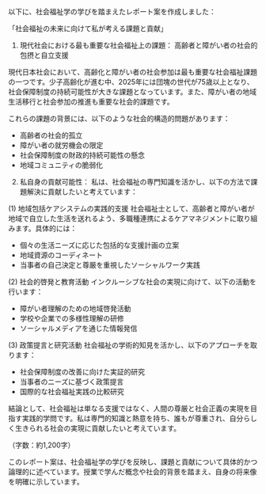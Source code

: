 以下に、社会福祉学の学びを踏まえたレポート案を作成しました：

「社会福祉の未来に向けて私が考える課題と貢献」

1. 現代社会における最も重要な社会福祉上の課題：
高齢者と障がい者の社会的包摂と自立支援

現代日本社会において、高齢化と障がい者の社会参加は最も重要な社会福祉課題の一つです。少子高齢化が進む中、2025年には団塊の世代が75歳以上となり、社会保障制度の持続可能性が大きな課題となっています。また、障がい者の地域生活移行と社会参加の推進も重要な社会的課題です。

これらの課題の背景には、以下のような社会的構造的問題があります：
- 高齢者の社会的孤立
- 障がい者の就労機会の限定
- 社会保障制度の財政的持続可能性の懸念
- 地域コミュニティの脆弱化

2. 私自身の貢献可能性：
私は、社会福祉の専門知識を活かし、以下の方法で課題解決に貢献したいと考えています：

(1) 地域包括ケアシステムの実践的支援
社会福祉士として、高齢者と障がい者が地域で自立した生活を送れるよう、多職種連携によるケアマネジメントに取り組みます。具体的には：
- 個々の生活ニーズに応じた包括的な支援計画の立案
- 地域資源のコーディネート
- 当事者の自己決定と尊厳を重視したソーシャルワーク実践

(2) 社会的啓発と教育活動
インクルーシブな社会の実現に向けて、以下の活動を行います：
- 障がい者理解のための地域啓発活動
- 学校や企業での多様性理解の研修
- ソーシャルメディアを通じた情報発信

(3) 政策提言と研究活動
社会福祉の学術的知見を活かし、以下のアプローチを取ります：
- 社会保障制度の改善に向けた実証的研究
- 当事者のニーズに基づく政策提言
- 国際的な社会福祉実践の比較研究

結論として、社会福祉は単なる支援ではなく、人間の尊厳と社会正義の実現を目指す実践的学問です。私は専門的知識と熱意を持ち、誰もが尊重され、自分らしく生きられる社会の実現に貢献したいと考えています。

（字数：約1,200字）

このレポート案は、社会福祉学の学びを反映し、課題と貢献について具体的かつ論理的に述べています。授業で学んだ概念や社会的背景を踏まえ、自身の将来像を明確に示しています。